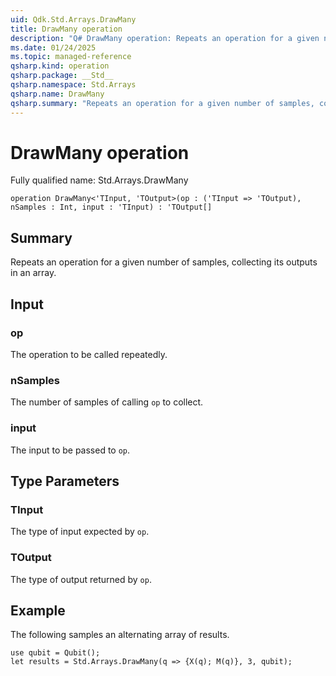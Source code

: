 ```yaml
---
uid: Qdk.Std.Arrays.DrawMany
title: DrawMany operation
description: "Q# DrawMany operation: Repeats an operation for a given number of samples, collecting its outputs in an array."
ms.date: 01/24/2025
ms.topic: managed-reference
qsharp.kind: operation
qsharp.package: __Std__
qsharp.namespace: Std.Arrays
qsharp.name: DrawMany
qsharp.summary: "Repeats an operation for a given number of samples, collecting its outputs in an array."
---
```


# DrawMany operation

Fully qualified name: Std.Arrays.DrawMany

```qsharp
operation DrawMany<'TInput, 'TOutput>(op : ('TInput => 'TOutput), nSamples : Int, input : 'TInput) : 'TOutput[]
```

## Summary
Repeats an operation for a given number of samples, collecting its outputs
in an array.

## Input
### op
The operation to be called repeatedly.
### nSamples
The number of samples of calling `op` to collect.
### input
The input to be passed to `op`.

## Type Parameters
### TInput
The type of input expected by `op`.
### TOutput
The type of output returned by `op`.

## Example
The following samples an alternating array of results.
```qsharp
use qubit = Qubit();
let results = Std.Arrays.DrawMany(q => {X(q); M(q)}, 3, qubit);
```
